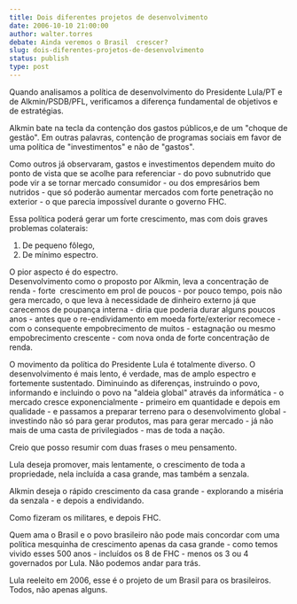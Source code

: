 ```yaml
---
title: Dois diferentes projetos de desenvolvimento
date: 2006-10-10 21:00:00
author: walter.torres
debate: Ainda veremos o Brasil  crescer?
slug: dois-diferentes-projetos-de-desenvolvimento
status: publish 
type: post
---
```


Quando analisamos a política de desenvolvimento do Presidente Lula/PT e de Alkmin/PSDB/PFL, verificamos a diferença fundamental de objetivos e de estratégias.


Alkmin bate na tecla da contenção dos gastos públicos,e de um "choque de gestão". Em outras palavras, contenção de programas sociais em favor de uma política de "investimentos" e não de "gastos".


Como outros já observaram, gastos e investimentos dependem muito do ponto de vista que se acolhe para referenciar - do povo subnutrido que pode vir a se tornar mercado consumidor - ou dos empresários bem nutridos - que só poderão aumentar mercados com forte penetração no exterior - o que parecia impossível durante o governo FHC.


Essa política poderá gerar um forte crescimento, mas com dois graves problemas colaterais:  
1. De pequeno fôlego,  
2. De mínimo espectro.


O pior aspecto é do espectro.  
Desenvolvimento como o proposto por Alkmin, leva a concentração de renda - forte  crescimento em prol de poucos - por pouco tempo, pois não gera mercado, o que leva à necessidade de dinheiro externo já que carecemos de poupança interna - diria que poderia durar alguns poucos anos - antes que o re-endividamento em moeda forte/exterior recomece - com o consequente empobrecimento de muitos - estagnação ou mesmo empobrecimento crescente - com nova onda de forte concentração de renda.


O movimento da política do Presidente Lula é totalmente diverso. O desenvolvimento é mais lento, é verdade, mas de amplo espectro e fortemente sustentado. Diminuindo as diferenças, instruindo o povo, informando e incluindo o povo na "aldeia global" através da informática - o mercado cresce exponencialmente - primeiro em quantidade e depois em qualidade - e passamos a preparar terreno para o desenvolvimento global - investindo não só para gerar produtos, mas para gerar mercado - já não mais de uma casta de privilegiados - mas de toda a nação.


Creio que posso resumir com duas frases o meu pensamento.


Lula deseja promover, mais lentamente, o crescimento de toda a propriedade, nela incluída a casa grande, mas também a senzala.


Alkmin deseja o rápido crescimento da casa grande - explorando a miséria da senzala - e depois a endividando.


Como fizeram os militares, e depois FHC.


Quem ama o Brasil e o povo brasileiro não pode mais concordar com uma política mesquinha de crescimento apenas da casa grande - como temos vivido esses 500 anos - incluídos os 8 de FHC - menos os 3 ou 4 governados por Lula. Não podemos andar para trás.


Lula reeleito em 2006, esse é o projeto de um Brasil para os brasileiros. Todos, não apenas alguns.   


